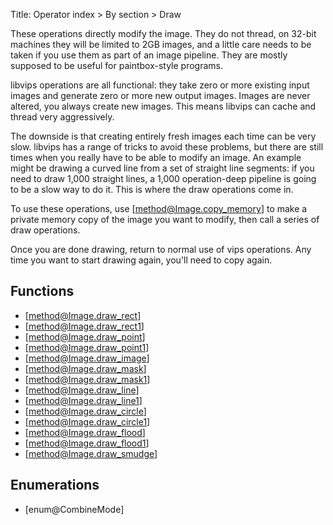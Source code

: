 Title: Operator index > By section > Draw

<!-- libvips/draw -->

These operations directly modify the image. They do not thread, on 32-bit
machines they will be limited to 2GB images, and a little care needs to be
taken if you use them as part of an image pipeline. They are mostly supposed
to be useful for paintbox-style programs.

libvips operations are all functional: they take zero or more existing input
images and generate zero or more new output images. Images are never altered,
you always create new images. This means libvips can cache and thread very
aggressively.

The downside is that creating entirely fresh images each time can be very
slow. libvips has a range of tricks to avoid these problems, but there are
still times when you really have to be able to modify an image. An example
might be drawing a curved line from a set of straight line segments: if you
need to draw 1,000 straight lines, a 1,000 operation-deep pipeline is going
to be a slow way to do it. This is where the draw operations come in.

To use these operations, use [method@Image.copy_memory] to make a private
memory copy of the image you want to modify, then call a series of draw
operations.

Once you are done drawing, return to normal use of vips operations. Any time
you want to start drawing again, you'll need to copy again.

## Functions

* [method@Image.draw_rect]
* [method@Image.draw_rect1]
* [method@Image.draw_point]
* [method@Image.draw_point1]
* [method@Image.draw_image]
* [method@Image.draw_mask]
* [method@Image.draw_mask1]
* [method@Image.draw_line]
* [method@Image.draw_line1]
* [method@Image.draw_circle]
* [method@Image.draw_circle1]
* [method@Image.draw_flood]
* [method@Image.draw_flood1]
* [method@Image.draw_smudge]

## Enumerations

* [enum@CombineMode]
